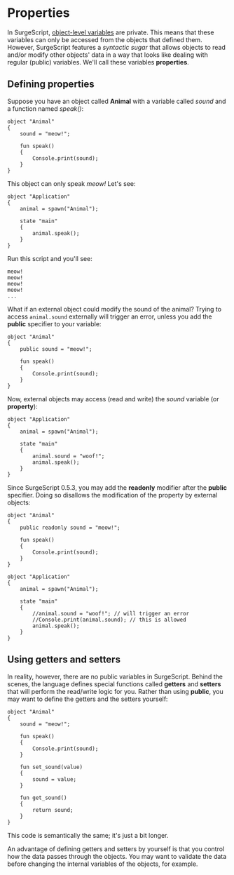 Properties
==========

In SurgeScript, [object-level variables](/tutorials/variables) are private. This means that these variables can only be accessed from the objects that defined them. However, SurgeScript features a *syntactic sugar* that allows objects to read and/or modify other objects' data in a way that looks like dealing with regular (public) variables. We'll call these variables **properties**.

Defining properties
-------------------

Suppose you have an object called **Animal** with a variable called *sound* and a function named *speak()*:

```
object "Animal"
{
    sound = "meow!";

    fun speak()
    {
        Console.print(sound);
    }
}
```

This object can only speak *meow!* Let's see:

```
object "Application"
{
    animal = spawn("Animal");

    state "main"
    {
        animal.speak();
    }
}
```

Run this script and you'll see:

```
meow!
meow!
meow!
meow!
...
```

What if an external object could modify the sound of the animal? Trying to access `animal.sound` externally will trigger an error, unless you add the **public** specifier to your variable:

```
object "Animal"
{
    public sound = "meow!";

    fun speak()
    {
        Console.print(sound);
    }
}
```

Now, external objects may access (read and write) the *sound* variable (or **property**):

```
object "Application"
{
    animal = spawn("Animal");

    state "main"
    {
        animal.sound = "woof!";
        animal.speak();
    }
}
```

Since SurgeScript 0.5.3, you may add the **readonly** modifier after the **public** specifier. Doing so disallows the modification of the property by external objects:

```
object "Animal"
{
    public readonly sound = "meow!";

    fun speak()
    {
        Console.print(sound);
    }
}

object "Application"
{
    animal = spawn("Animal");

    state "main"
    {
        //animal.sound = "woof!"; // will trigger an error
        //Console.print(animal.sound); // this is allowed
        animal.speak();
    }
}
```

Using getters and setters
-------------------------

In reality, however, there are no public variables in SurgeScript. Behind the scenes, the language defines special functions called **getters** and **setters** that will perform the read/write logic for you. Rather than using **public**, you may want to define the getters and the setters yourself:

```
object "Animal"
{
    sound = "meow!";

    fun speak()
    {
        Console.print(sound);
    }

    fun set_sound(value)
    {
        sound = value;
    }

    fun get_sound()
    {
        return sound;
    }
}
```

This code is semantically the same; it's just a bit longer.

An advantage of defining getters and setters by yourself is that you control how the data passes through the objects. You may want to validate the data before changing the internal variables of the objects, for example.
